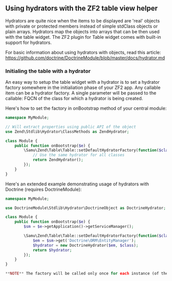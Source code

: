 ## Using hydrators with the ZF2 table view helper

Hydrators are quite nice when the items to be displayed are 'real' objects with private or protected members instead of simple stdClass objects or plain arrays. Hydrators map the objects into arrays that can be then used with the table widget. The ZF2 plugin for Table widget comes with built-in support for hydrators.

For basic information about using hydrators with objects, read this article: https://github.com/doctrine/DoctrineModule/blob/master/docs/hydrator.md

### Initialing the table with a hydrator
An easy way to setup the table widget with a hydrator is to set a hydrator factory somewhere in the initialiation phase of your ZF2 app. Any callable item can be a hydrator factory. A single parameter will be passed to the callable: FQCN of the class for which a hydrator is being created.

Here's how to set the factory in onBootstrap method of your central module:

```php
namespace MyModule;

// Will extract properties using public API of the object
use Zend\Stdlib\Hydrator\ClassMethods as ZendHydrator;

class Module {
    public function onBootstrap($e) {
        \Samu\Zend\Table\Table::setDefaultHydratorFactory(function($class) {
            // Use the same hydrator for all classes
            return ZendHydrator();
        });
    }
}
```

Here's an extended example demonstrating usage of hydrators with Doctrine (requires DoctrineModule):

```php
namespace MyModule;

use DoctrineModule\Stdlib\Hydrator\DoctrineObject as DoctrineHydrator;

class Module {
    public function onBootstrap($e) {
        $sm = $e->getApplication()->getServiceManager();

        \Samu\Zend\Table\Table::setDefaultHydratorFactory(function($class) use ($sm) {
            $em = $sm->get('Doctrine\ORM\EntityManager');
            $hydrator = new DoctrineHydrator($em, $class);
            return $hydrator;
        });
    }
}

**NOTE** The factory will be called only once for each instance (of the table)! The class name that is passed to the hydrator is deduced from the first row of the result set. This is important to remember when the result is not homogenous.
